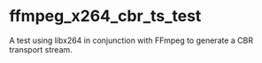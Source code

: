 # ffmpeg_x264_cbr_ts_test
A test using libx264 in conjunction with FFmpeg to generate a CBR transport stream.

